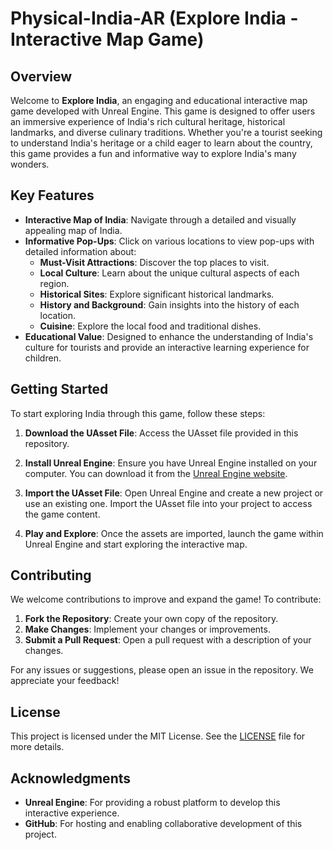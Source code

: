 # Physical-India-AR (Explore India - Interactive Map Game)



## Overview

Welcome to **Explore India**, an engaging and educational interactive map game developed with Unreal Engine. This game is designed to offer users an immersive experience of India's rich cultural heritage, historical landmarks, and diverse culinary traditions. Whether you're a tourist seeking to understand India's heritage or a child eager to learn about the country, this game provides a fun and informative way to explore India's many wonders.

## Key Features

- **Interactive Map of India**: Navigate through a detailed and visually appealing map of India.
- **Informative Pop-Ups**: Click on various locations to view pop-ups with detailed information about:
  - **Must-Visit Attractions**: Discover the top places to visit.
  - **Local Culture**: Learn about the unique cultural aspects of each region.
  - **Historical Sites**: Explore significant historical landmarks.
  - **History and Background**: Gain insights into the history of each location.
  - **Cuisine**: Explore the local food and traditional dishes.
- **Educational Value**: Designed to enhance the understanding of India's culture for tourists and provide an interactive learning experience for children.

## Getting Started

To start exploring India through this game, follow these steps:

1. **Download the UAsset File**: Access the UAsset file provided in this repository.

2. **Install Unreal Engine**: Ensure you have Unreal Engine installed on your computer. You can download it from the [Unreal Engine website](https://www.unrealengine.com/).

3. **Import the UAsset File**: Open Unreal Engine and create a new project or use an existing one. Import the UAsset file into your project to access the game content.

4. **Play and Explore**: Once the assets are imported, launch the game within Unreal Engine and start exploring the interactive map.

## Contributing

We welcome contributions to improve and expand the game! To contribute:

1. **Fork the Repository**: Create your own copy of the repository.
2. **Make Changes**: Implement your changes or improvements.
3. **Submit a Pull Request**: Open a pull request with a description of your changes.

For any issues or suggestions, please open an issue in the repository. We appreciate your feedback!

## License

This project is licensed under the MIT License. See the [LICENSE](LICENSE) file for more details.

## Acknowledgments

- **Unreal Engine**: For providing a robust platform to develop this interactive experience.
- **GitHub**: For hosting and enabling collaborative development of this project.


